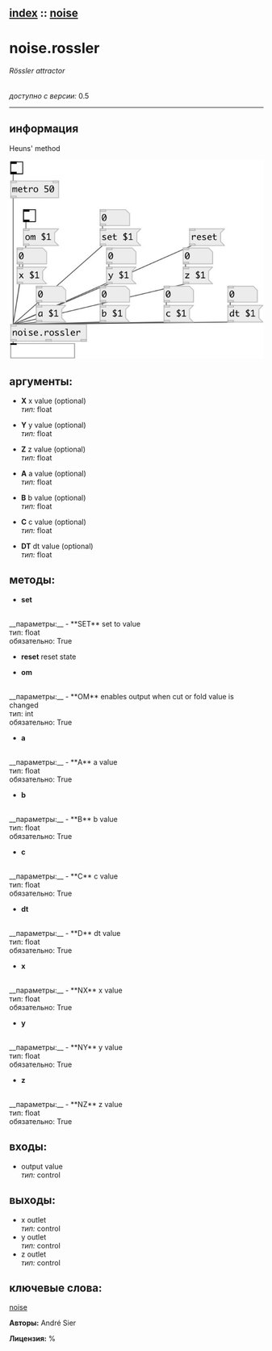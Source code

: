 [index](index.html) :: [noise](category_noise.html)
---

# noise.rossler

###### Rössler attractor

*доступно с версии:* 0.5

---


## информация
Heuns&#39; method


[![example](../examples/img/noise.rossler.jpg)](../examples/pd/noise.rossler.pd)



## аргументы:

* **X**
x value (optional)<br>
_тип:_ float<br>

* **Y**
y value (optional)<br>
_тип:_ float<br>

* **Z**
z value (optional)<br>
_тип:_ float<br>

* **A**
a value (optional)<br>
_тип:_ float<br>

* **B**
b value (optional)<br>
_тип:_ float<br>

* **C**
c value (optional)<br>
_тип:_ float<br>

* **DT**
dt value (optional)<br>
_тип:_ float<br>



## методы:

* **set**
<br>
  __параметры:__
  - **SET** set to value<br>
    тип: float <br>
    обязательно: True <br>

* **reset**
reset state<br>

* **om**
<br>
  __параметры:__
  - **OM** enables output when cut or fold value is changed<br>
    тип: int <br>
    обязательно: True <br>

* **a**
<br>
  __параметры:__
  - **A** a value<br>
    тип: float <br>
    обязательно: True <br>

* **b**
<br>
  __параметры:__
  - **B** b value<br>
    тип: float <br>
    обязательно: True <br>

* **c**
<br>
  __параметры:__
  - **C** c value<br>
    тип: float <br>
    обязательно: True <br>

* **dt**
<br>
  __параметры:__
  - **D** dt value<br>
    тип: float <br>
    обязательно: True <br>

* **x**
<br>
  __параметры:__
  - **NX** x value<br>
    тип: float <br>
    обязательно: True <br>

* **y**
<br>
  __параметры:__
  - **NY** y value<br>
    тип: float <br>
    обязательно: True <br>

* **z**
<br>
  __параметры:__
  - **NZ** z value<br>
    тип: float <br>
    обязательно: True <br>






## входы:

* output value<br>
_тип:_ control



## выходы:

* x outlet<br>
_тип:_ control
* y outlet<br>
_тип:_ control
* z outlet<br>
_тип:_ control



## ключевые слова:

[noise](keywords/noise.html)






**Авторы:** André Sier




**Лицензия:** %





